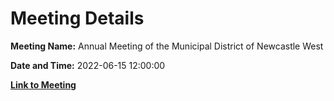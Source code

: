 # Meeting Details

**Meeting Name:** Annual Meeting of the Municipal District of Newcastle West

**Date and Time:** 2022-06-15 12:00:00

**[Link to Meeting](https://www.limerick.ie/council/whats-on/annual-meeting-municipal-district-newcastle-west-6)**
